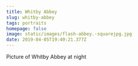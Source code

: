 ```yaml
---
title: Whitby Abbey
slug: whitby-abbey
tags: portraits
homepage: false
image: static/images/flash-abbey.-squarejpg.jpg
date: 2019-04-05T19:49:21.377Z
---
```

Picture of Whitby Abbey at night
